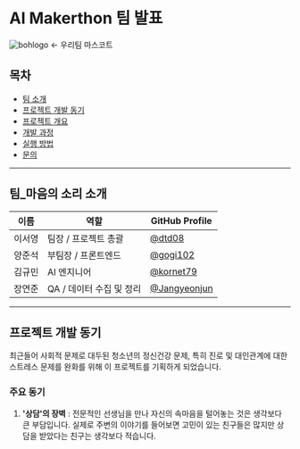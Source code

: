 # AI Makerthon 팀 발표

![bohlogo](https://github.com/user-attachments/assets/b8765edc-409f-4a77-a25a-cb0ce6883216) 
← 우리팀 마스코트

## 목차
- [팀 소개](#팀-소개)
- [프로젝트 개발 동기](#프로젝트-개발-동기)
- [프로젝트 개요](#프로젝트-개요)
- [개발 과정](#개발-과정)
- [실행 방법](#실행-방법)
- [문의](#문의)

---

## 팀_마음의 소리 소개

| 이름          | 역할           | GitHub Profile                                   |
|---------------|----------------|-------------------------------------------------|
| 이서영       | 팀장 / 프로젝트 총괄  | [@dtd08](https://github.com/dtd08)   |
| 양준석       | 부팀장 / 프론트엔드     | [@gogi102](https://github.com/gogi102) |
| 김규민       | AI 엔지니어       | [@kornet79](https://github.com/kornet79)     |
| 장연준       | QA / 데이터 수집 및 정리 | [@Jangyeonjun](https://github.com/Jangyeonjun) |

---

## 프로젝트 개발 동기

  최근들어 사회적 문제로 대두된 청소년의 정신건강 문제, 특히 진로 및 대인관계에 대한 스트레스 문제를 완화를 위해 이 프로젝트를 기획하게 되었습니다.

### 주요 동기
1. **'상담'의 장벽**
   : 전문적인 선생님을 만나 자신의 속마음을 털어놓는 것은 생각보다 큰 부담입니다. 실제로 주변의 이야기를 들어보면 고민이 
    있는 친구들은 많지만 상담을 받았다는 친구는 생각보다 적습니다.
